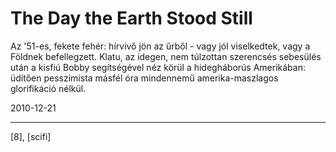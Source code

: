 # The Day the Earth Stood Still

Az '51-es, fekete fehér: hírvivő jön az űrből - vagy jól viselkedtek, vagy a Földnek befellegzett. Klatu, az idegen, nem túlzottan szerencsés sebesülés után a kisfiú Bobby segítségével néz körül a hidegháborús Amerikában: üdítően pesszimista másfél óra mindennemű amerika-maszlagos glorifikáció nélkül.

2010-12-21 

----

[8], [scifi]